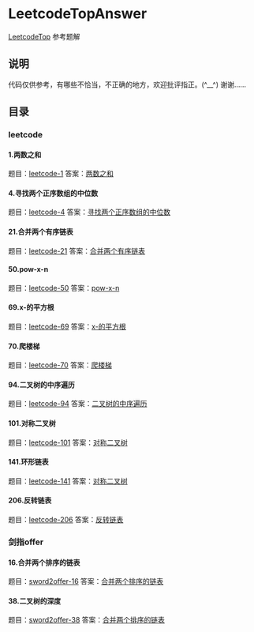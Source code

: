 # LeetcodeTopAnswer
[LeetcodeTop](https://leetcode-cn.top) 参考题解


## 说明

代码仅供参考，有哪些不恰当，不正确的地方，欢迎批评指正。(^__^) 谢谢……

## 目录


### leetcode

#### 1.两数之和

题目：[leetcode-1](https://leetcode-cn.com/problems/two-sum/)    答案：[两数之和](https://github.com/qixuxiang/LeetcodeTopAnswer/tree/main/leetcode/leetcode-1)

#### 4.寻找两个正序数组的中位数

题目：[leetcode-4](https://leetcode-cn.com/problems/median-of-two-sorted-arrays/)    答案：[寻找两个正序数组的中位数](https://github.com/qixuxiang/LeetcodeTopAnswer/tree/main/leetcode/leetcode-4)

#### 21.合并两个有序链表
题目：[leetcode-21](https://leetcode-cn.com/problems/merge-two-sorted-lists/)    答案：[合并两个有序链表](https://github.com/qixuxiang/LeetcodeTopAnswer/tree/main/leetcode/leetcode-21)

#### 50.pow-x-n

题目：[leetcode-50](https://leetcode-cn.com/problems/powx-n/)    答案：[pow-x-n](https://github.com/qixuxiang/LeetcodeTopAnswer/tree/main/leetcode/leetcode-50)

#### 69.x-的平方根

题目：[leetcode-69](https://leetcode-cn.com/problems/powx-n/)    答案：[x-的平方根](https://github.com/qixuxiang/LeetcodeTopAnswer/tree/main/leetcode/leetcode-69)

#### 70.爬楼梯

题目：[leetcode-70](https://leetcode-cn.com/problems/climbing-stairs/)   答案：[爬楼梯](https://github.com/qixuxiang/LeetcodeTopAnswer/tree/main/leetcode/leetcode-70)

#### 94.二叉树的中序遍历

题目：[leetcode-94](https://leetcode-cn.com/problems/binary-tree-inorder-traversal/)   答案：[二叉树的中序遍历](https://github.com/qixuxiang/LeetcodeTopAnswer/tree/main/leetcode/leetcode-94)

#### 101.对称二叉树

题目：[leetcode-101](https://leetcode-cn.com/problems/symmetric-tree/)   答案：[对称二叉树](https://github.com/qixuxiang/LeetcodeTopAnswer/tree/main/leetcode/leetcode-101)

#### 141.环形链表

题目：[leetcode-141](https://leetcode-cn.com/problems/linked-list-cycle/)   答案：[对称二叉树](https://github.com/qixuxiang/LeetcodeTopAnswer/tree/main/leetcode/leetcode-141)

#### 206.反转链表

题目：[leetcode-206](https://leetcode-cn.com/problems/reverse-linked-list/)   答案：[反转链表](https://github.com/qixuxiang/LeetcodeTopAnswer/tree/main/leetcode/leetcode-206)

### 剑指offer

#### 16.合并两个排序的链表

题目：[sword2offer-16](https://www.nowcoder.com/practice/d8b6b4358f774294a89de2a6ac4d9337?tpId=13&&tqId=11169&rp=1&ru=/ta/coding-interviews&qru=/ta/coding-interviews/question-ranking/)   答案：[合并两个排序的链表](https://github.com/qixuxiang/LeetcodeTopAnswer/tree/main/sword2offer/sword2offer-16])

#### 38.二叉树的深度

题目：[sword2offer-38](https://www.nowcoder.com/practice/435fb86331474282a3499955f0a41e8b?tpId=13&&tqId=11191&rp=1&ru=/ta/coding-interviews&qru=/ta/coding-interviews/question-ranking)   答案：[合并两个排序的链表](https://github.com/qixuxiang/LeetcodeTopAnswer/tree/main/sword2offer/sword2offer-38])